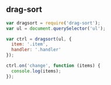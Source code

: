 drag-sort
---------

```javascript
var dragsort = require('drag-sort');
var ul = document.querySelector('ul');

var ctrl = dragsort(ul, {
  item: '.item',
  handler: '.handler'
});

ctrl.on('change', function (items) {
  console.log(items);
});
```
